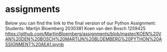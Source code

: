 # assignments
Below you can find the link to the final version of our Python Assignment:
Students:
Martijn Bloemberg 2030381 
Koen van den Bosch 1259425 
https://github.com/MartijnBloemberg/assignments/blob/master/KOEN%20VAN%20DEN%20BOSCH%20MARTIJN%20BLOEMBERG%20PYTHON%20ASSIGNMENT%20AEA1.ipynb
